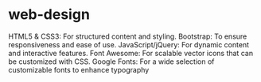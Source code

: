 # web-design
HTML5 &amp; CSS3: For structured content and styling. Bootstrap: To ensure responsiveness and ease of use. JavaScript/jQuery: For dynamic content and interactive features. Font Awesome: For scalable vector icons that can be customized with CSS. Google Fonts: For a wide selection of customizable fonts to enhance typography
